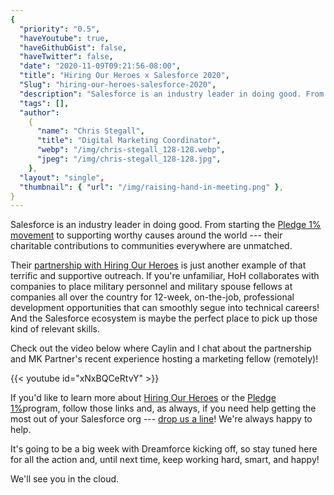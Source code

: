 ```yaml
---
{
  "priority": "0.5",
  "haveYoutube": true,
  "haveGithubGist": false,
  "haveTwitter": false,
  "date": "2020-11-09T09:21:56-08:00",
  "title": "Hiring Our Heroes x Salesforce 2020",
  "Slug": "hiring-our-heroes-salesforce-2020",
  "description": "Salesforce is an industry leader in doing good. From starting the Pledge 1% movement to supporting worthy causes around the world — their…",
  "tags": [],
  "author":
    {
      "name": "Chris Stegall",
      "title": "Digital Marketing Coordinator",
      "webp": "/img/chris-stegall_128-128.webp",
      "jpeg": "/img/chris-stegall_128-128.jpg",
    },
  "layout": "single",
  "thumbnail": { "url": "/img/raising-hand-in-meeting.png" },
}
---
```


Salesforce is an industry leader in doing good. From starting the [Pledge 1% movement](https://medium.com/creme-de-la-crm/pledge-1-success-stories-602f06c2b3bb?source=collection_home---4------0-----------------------) to supporting worthy causes around the world --- their charitable contributions to communities everywhere are unmatched.

Their [partnership with Hiring Our Heroes](https://www.hiringourheroes.org/fellowships/salesforce-fellowship-program/) is just another example of that terrific and supportive outreach. If you're unfamiliar, HoH collaborates with companies to place military personnel and military spouse fellows at companies all over the country for 12-week, on-the-job, professional development opportunities that can smoothly segue into technical careers! And the Salesforce ecosystem is maybe the perfect place to pick up those kind of relevant skills.

Check out the video below where Caylin and I chat about the partnership and MK Partner's recent experience hosting a marketing fellow (remotely)!

{{< youtube id="xNxBQCeRtvY" >}}

If you'd like to learn more about [Hiring Our Heroes](https://www.hiringourheroes.org/fellowships/salesforce-fellowship-program/) or the [Pledge 1%](https://pledge1percent.org/)program, follow those links and, as always, if you need help getting the most out of your Salesforce org --- [drop us a line](https://www.mkpartners.com/contact/)! We're always happy to help.

It's going to be a big week with Dreamforce kicking off, so stay tuned here for all the action and, until next time, keep working hard, smart, and happy!

We'll see you in the cloud.
